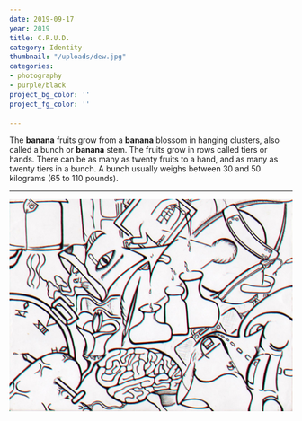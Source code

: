 ```yaml
---
date: 2019-09-17
year: 2019
title: C.R.U.D.
category: Identity
thumbnail: "/uploads/dew.jpg"
categories:
- photography
- purple/black
project_bg_color: ''
project_fg_color: ''

---
```

The **banana** fruits grow from a **banana** blossom in hanging clusters, also called a bunch or **banana** stem. The fruits grow in rows called tiers or hands. There can be as many as twenty fruits to a hand, and as many as twenty tiers in a bunch. A bunch usually weighs between 30 and 50 kilograms (65 to 110 pounds).

---
![...](/uploads/dew.jpg)
